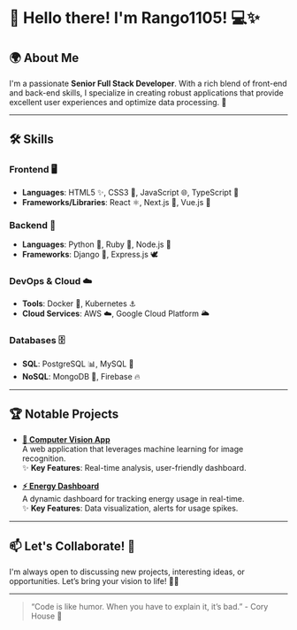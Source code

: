 # 👋 Hello there! I'm **Rango1105**! 💻✨  

## 🌍 About Me  

I'm a passionate **Senior Full Stack Developer**. With a rich blend of front-end and back-end skills, I specialize in creating robust applications that provide excellent user experiences and optimize data processing. 🚀  

---  

## 🛠️ Skills  

### Frontend 🖥️  
- **Languages**: HTML5 ✨, CSS3 🎨, JavaScript 🌐, TypeScript 🔄  
- **Frameworks/Libraries**: React ⚛️, Next.js 🚀, Vue.js 🔮  

### Backend 🔧  
- **Languages**: Python 🐍, Ruby 💎, Node.js 🌟  
- **Frameworks**: Django 🐍, Express.js 🕊️  

### DevOps & Cloud ☁️  
- **Tools**: Docker 🐳, Kubernetes ⚓  
- **Cloud Services**: AWS ☁️, Google Cloud Platform 🌥️  

### Databases 🗄️  
- **SQL**: PostgreSQL 📊, MySQL 🥇  
- **NoSQL**: MongoDB 🍃, Firebase 🔥  
---  

## 🏆 Notable Projects  

- **[🌟 Computer Vision App](https://github.com/rango1105/computer-vision-app)**  
  A web application that leverages machine learning for image recognition.  
  ✨ **Key Features**: Real-time analysis, user-friendly dashboard.  

- **[⚡ Energy Dashboard](https://github.com/rango1105/energy-dashboard)**  
  A dynamic dashboard for tracking energy usage in real-time.  
  ✨ **Key Features**: Data visualization, alerts for usage spikes.

---  

## 📫 Let's Collaborate! 🎉  

I'm always open to discussing new projects, interesting ideas, or opportunities. Let’s bring your vision to life! 🚀💡  

---  

> “Code is like humor. When you have to explain it, it’s bad.” - Cory House 🌈
